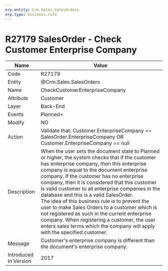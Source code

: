 ```yaml
---
erp.entity: Crm.Sales.SalesOrders
erp.type: business-rule
---
```

# R27179 SalesOrder - Check Customer Enterprise Company

| Name | Value |
| ---- | ----- |
| Code | R27179 |
| Entity | @Crm.Sales.SalesOrders |
| Name | CheckCustomerEnterpriseCompany |
| Attribute | Customer |
| Layer | Back-End |
| Events | Planned+ |
| Modify | NO |
| Action | Validate that: Customer.EnterpriseCompany == SalesOrder.EnterpriseCompany OR Customer.EnterpriseCompany == null |
| Description | When the user sets the document state to Planned or higher, the system checks that if the customer has enterprise company, then this enterprise company is equal to the document enterprise company. If the customer has no enterprise company, then it is considered that this customer is valid customer to all enterprise companies in the database and this is a valid SalesOrder.<br>The idea of this business rule is to prevent the user to make Sales Orders to a customer which is not registered as such in the current enterprise company. When registering a customer, the user enters sales terms which the company will apply with the specified customer. |
| Message | Customer's enterprise company is different than the document's enterprise company. |
| Introduced In Version | 2017 |

